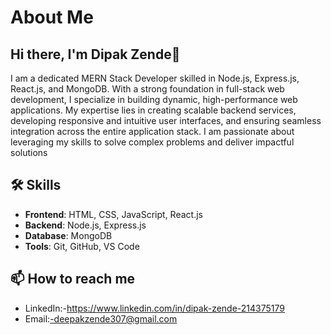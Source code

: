 # About Me
## Hi there, I'm Dipak Zende👋

I am a dedicated MERN Stack Developer skilled in Node.js, Express.js, React.js, and MongoDB. With a strong foundation in full-stack web development, I specialize in building dynamic, high-performance web applications. My expertise lies in creating scalable backend services, developing responsive and intuitive user interfaces, and ensuring seamless integration across the entire application stack. I am passionate about leveraging my skills to solve complex problems and deliver impactful solutions

## 🛠️ Skills

- **Frontend**: HTML, CSS, JavaScript, React.js
- **Backend**: Node.js, Express.js
- **Database**: MongoDB
- **Tools**: Git, GitHub, VS Code

## 📫 How to reach me

- LinkedIn:-https://www.linkedin.com/in/dipak-zende-214375179
- Email:-deepakzende307@gmail.com

